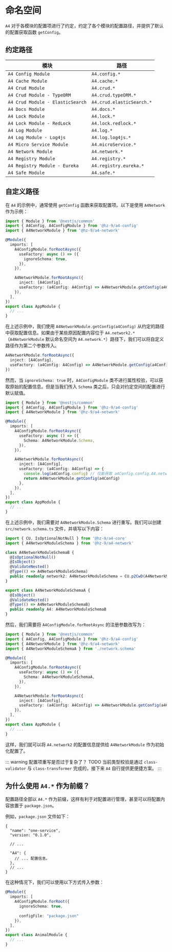 # 命名空间

`A4` 对于各模块的配置项进行了约定，约定了各个模块的配置路径，并提供了默认的配置获取函数 `getConfig`。

## 约定路径

| 模块                             | 路径                      |
| -------------------------------- | ------------------------- |
| `A4 Config Module`               | `A4.config.*`             |
| `A4 Cache Module`                | `A4.cache.*`              |
| `A4 Crud Module`                 | `A4.crud.*`               |
| `A4 Crud Module - TypeORM`       | `A4.crud.typeORM.*`       |
| `A4 Crud Module - ElasticSearch` | `A4.crud.elasticSearch.*` |
| `A4 Docs Module`                 | `A4.docs.*`               |
| `A4 Lock Module`                 | `A4.lock.*`               |
| `A4 Lock Module - RedLock`       | `A4.lock.redlock.*`       |
| `A4 Log Module`                  | `A4.log.*`                |
| `A4 Log Module - Log4js`         | `A4.log.log4js.*`         |
| `A4 Micro Service Module`        | `A4.microService.*`       |
| `A4 Network Module`              | `A4.network.*`            |
| `A4 Registry Module`             | `A4.registry.*`           |
| `A4 Registry Module - Eureka`    | `A4.registry.eureka.*`    |
| `A4 Safe Module`                 | `A4.safe.*`               |

## 自定义路径

在 `A4` 的示例中，通常使用 `getConfig` 函数来获取配置项。以下是使用 `A4Network` 作为示例：

``` ts
import { Module } from '@nestjs/common'
import { A4Config, A4ConfigModule } from '@hz-9/a4-config'
import { A4NetworkModule } from '@hz-9/a4-network'

@Module({
  imports: [
    A4ConfigModule.forRootAsync({
      useFactory: async () => ({
        ignoreSchema: true,
      }),
    }),

    A4NetworkModule.forRootAsync({
      inject: [A4Config],
      useFactory: (a4Config: A4Config) => A4NetworkModule.getConfig(a4Config),
    }),
  ],
})
export class AppModule {
  // ...
}
```

在上述示例中，我们使用 `A4NetworkModule.getConfig(a4Config)` 从约定的路径中获取配置信息。如果由于某些原因配置内容位于 `A4.network2.*`（`A4NetworkModule` 默认命名空间为 `A4.network.*`）路径下，我们可以将自定义路径作为第二个参数传入。

``` ts
A4NetworkModule.forRootAsync({
  inject: [A4Config],
  useFactory: (a4Config: A4Config) => A4NetworkModule.getConfig(a4Config, `A4.network2`),
})
```

然而，当 `ignoreSchema: true` 时，`A4ConfigModule` 类不进行属性校验，可以获取原始的配置信息。但是当我们传入 `Schema` 类之后，只会对约定空间的配置进行默认赋值。

``` ts
import { Module } from '@nestjs/common'
import { A4Config, A4ConfigModule } from '@hz-9/a4-config'
import { A4NetworkModule } from '@hz-9/a4-network'

@Module({
  imports: [
    A4ConfigModule.forRootAsync({
      useFactory: async () => ({
        Schema: A4NetworkModule.Schema,
      }),
    }),

    A4NetworkModule.forRootAsync({
      inject: [A4Config],
      useFactory: (a4Config: A4Config) => {
        console.log(a4Config.config) // 仅能获取 a4Config.config.A4.network.* 属性
        return A4NetworkModule.getConfig(a4Config)
      },
    }),
  ],
})
export class AppModule {
  // ...
}
```

在上述示例中，我们需要对 `A4NetworkModule.Schema` 进行重写。我们可以创建 `src/network.schema.ts` 文件，并填写以下内容：

``` ts
import { CU, IsOptionalNotNull } from '@hz-9/a4-core'
import { A4NetworkModuleSchema } from '@hz-9/a4-network'

class A4NetworkModuleSchemaB {
  @IsOptionalNotNull()
  @IsObject()
  @ValidateNested()
  @Type(() => A4NetworkModuleSchema)
  public readonly network2: A4NetworkModuleSchema = CU.p2CwD(A4NetworkModuleSchema, {})
}

export class A4NetworkModuleSchemaA {
  @IsObject()
  @ValidateNested()
  @Type(() => A4NetworkModuleSchemaB)
  public readonly A4: A4NetworkModuleSchemaB
}
```

然后，我们需要将 `A4ConfigModule.forRootAsync` 的注册参数改写为：

``` ts
import { Module } from '@nestjs/common'
import { A4Config, A4ConfigModule } from '@hz-9/a4-config'
import { A4NetworkModule } from '@hz-9/a4-network'
import { A4NetworkModuleSchemaA } from './network.schema'

@Module({
  imports: [
    A4ConfigModule.forRootAsync({
      useFactory: async () => ({
        Schema: A4NetworkModuleSchemaA,
      }),
    }),

    A4NetworkModule.forRootAsync({
      inject: [A4Config],
      useFactory: (a4Config: A4Config) => A4NetworkModule.getConfig(a4Config, 'A4.network2'),
    }),
  ],
})
export class AppModule {
  // ...
}
```

这样，我们就可以将 `A4.network2` 的配置信息提供给 `A4NetworkModule` 作为初始化配置了。

::: warning 配置项重写是否过于复杂了？
TODO 当前类型校验是通过 `class-validator` 与 `class-transformer` 完成的，接下来 `A4` 自行提供更便捷方案。
:::

## 为什么使用 `A4.*` 作为前缀？

配置路径全部以 `A4.*` 作为前缀，这样有利于对配置进行管理，甚至可以将配置内容放置于 `package.json`。

例如，`package.json` 文件如下：

``` jsonc
{
  "name": "one-service",
  "version: "0.1.0",

  // ...

  "A4": {
    // ... 配置信息。
  },
  // ...
}
```

在这种情况下，我们可以使用以下方式传入参数：

``` ts
@Module({
  imports: [
    A4ConfigModule.forRoot({
      ignoreSchema: true,
      
      configFile: "package.json"
    }),
  ],
})
export class AnimalModule {
  // ...
}
```
